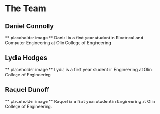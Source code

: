 # The Team

## Daniel Connolly

** placeholder image **
Daniel is a first year student in Electrical and Computer Engineering at Olin College of Engineering

## Lydia Hodges
** placeholder image **
Lydia is a first year student in Engineering at Olin College of Engineering.

## Raquel Dunoff
** placeholder image **
Raquel is a first year student in Engineering at Olin College of Engineering.
